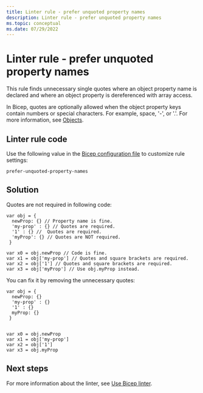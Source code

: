 ```yaml
---
title: Linter rule - prefer unquoted property names
description: Linter rule - prefer unquoted property names
ms.topic: conceptual
ms.date: 07/29/2022
---
```


# Linter rule - prefer unquoted property names

This rule finds unnecessary single quotes where an object property name is declared and where an object property is dereferenced with array access.

In Bicep, quotes are optionally allowed when the object property keys contain numbers or special characters. For example, space, '-', or '.'. For more information, see [Objects](./data-types.md#objects).

## Linter rule code

Use the following value in the [Bicep configuration file](bicep-config-linter.md) to customize rule settings:

`prefer-unquoted-property-names`

## Solution

Quotes are not required in following code:

```bicep
var obj = {
  newProp: {} // Property name is fine.
  'my-prop' : {} // Quotes are required.
  '1' : {} //  Quotes are required.
  'myProp': {} // Quotes are NOT required.
 }

var x0 = obj.newProp // Code is fine.
var x1 = obj['my-prop'] // Quotes and square brackets are required.
var x2 = obj['1'] // Quotes and square brackets are required.
var x3 = obj['myProp'] // Use obj.myProp instead.
```

You can fix it by removing the unnecessary quotes:

```bicep
var obj = {
  newProp: {}
  'my-prop' : {}
  '1' : {}
  myProp: {}
 }


var x0 = obj.newProp
var x1 = obj['my-prop']
var x2 = obj['1']
var x3 = obj.myProp
```

## Next steps

For more information about the linter, see [Use Bicep linter](./linter.md).
